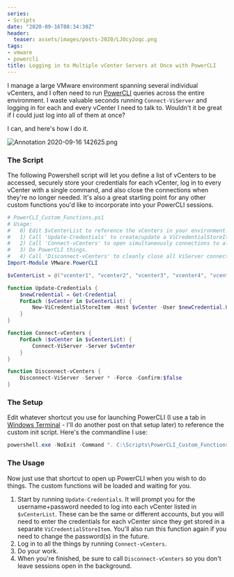 ```yaml
---
series:
- Scripts
date: "2020-09-16T08:34:30Z"
header:
  teaser: assets/images/posts-2020/LJOcy2oqc.png
tags:
- vmware
- powercli
title: Logging in to Multiple vCenter Servers at Once with PowerCLI
---
```


I manage a large VMware environment spanning several individual vCenters, and I often need to run [PowerCLI](https://code.vmware.com/web/tool/12.0.0/vmware-powercli) queries across the entire environment. I waste valuable seconds running `Connect-ViServer` and logging in for each and every vCenter I need to talk to. Wouldn't it be great if I could just log into all of them at once?

I can, and here's how I do it.

![Annotation 2020-09-16 142625.png](/images/posts-2020/LJOcy2oqc.png)

### The Script
The following Powershell script will let you define a list of vCenters to be accessed, securely store your credentials for each vCenter, log in to every vCenter with a single command, and also close the connections when they're no longer needed. It's also a great starting point for any other custom functions you'd like to incorporate into your PowerCLI sessions.
```powershell
# PowerCLI_Custom_Functions.ps1
# Usage:
#   0) Edit $vCenterList to reference the vCenters in your environment.
#   1) Call 'Update-Credentials' to create/update a ViCredentialStoreItem to securely store your username and password.
#   2) Call 'Connect-vCenters' to open simultaneously connections to all the vCenters in your environment. 
#   3) Do PowerCLI things.
#   4) Call 'Disconnect-vCenters' to cleanly close all ViServer connections because housekeeping.
Import-Module VMware.PowerCLI

$vCenterList = @("vcenter1", "vcenter2", "vcenter3", "vcenter4", "vcenter5")

function Update-Credentials {
    $newCredential = Get-Credential
    ForEach ($vCenter in $vCenterList) {
        New-ViCredentialStoreItem -Host $vCenter -User $newCredential.UserName -Password $newCredential.GetNetworkCredential().password
    }
}

function Connect-vCenters {
    ForEach ($vCenter in $vCenterList) {
        Connect-ViServer -Server $vCenter
    }
}

function Disconnect-vCenters {
    Disconnect-ViServer -Server * -Force -Confirm:$false
}
```
### The Setup
Edit whatever shortcut you use for launching PowerCLI (I use a tab in [Windows Terminal](https://github.com/microsoft/terminal) - I'll do another post on that setup later) to reference the custom init script. Here's the commandline I use:
```powershell
powershell.exe -NoExit -Command ". C:\Scripts\PowerCLI_Custom_Functions.ps1"
```
### The Usage
Now just use that shortcut to open up PowerCLI when you wish to do things. The custom functions will be loaded and waiting for you.
1. Start by running `Update-Credentials`. It will prompt you for the username+password needed to log into each vCenter listed in `$vCenterList`. These can be the same or different accounts, but you will need to enter the credentials for each vCenter since they get stored in a separate `ViCredentialStoreItem`. You'll also run this function again if you need to change the password(s) in the future.
2. Log in to all the things by running `Connect-vCenters`. 
3. Do your work.
4. When you're finished, be sure to call `Disconnect-vCenters` so you don't leave sessions open in the background.
